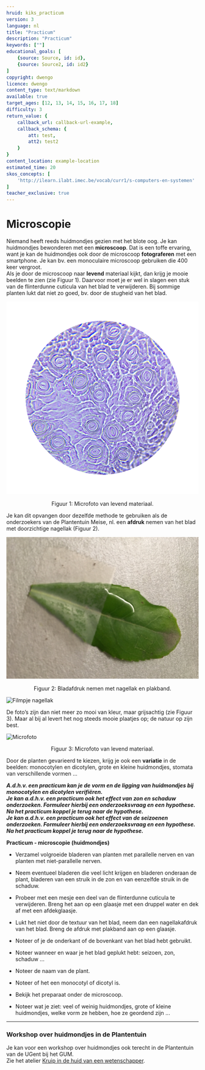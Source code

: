 ```yaml
---
hruid: kiks_practicum
version: 3
language: nl
title: "Practicum"
description: "Practicum"
keywords: [""]
educational_goals: [
    {source: Source, id: id}, 
    {source: Source2, id: id2}
]
copyright: dwengo
licence: dwengo
content_type: text/markdown
available: true
target_ages: [12, 13, 14, 15, 16, 17, 18]
difficulty: 3
return_value: {
    callback_url: callback-url-example,
    callback_schema: {
        att: test,
        att2: test2
    }
}
content_location: example-location
estimated_time: 20
skos_concepts: [
    'http://ilearn.ilabt.imec.be/vocab/curr1/s-computers-en-systemen'
]
teacher_exclusive: true
---
```


# Microscopie 

Niemand heeft reeds huidmondjes gezien met het blote oog. Je kan huidmondjes bewonderen met een **microscoop**. Dat is een toffe ervaring, want je kan de huidmondjes ook door de microscoop **fotograferen** met een smartphone. Je kan bv. een monoculaire microscoop gebruiken die 400 keer vergroot.<br> 
Als je door de microscoop naar **levend** materiaal kijkt, dan krijg je mooie beelden te zien (zie Figuur 1). Daarvoor moet je er wel in slagen een stuk van de flinterdunne cuticula van het blad te verwijderen. Bij sommige planten lukt dat niet zo goed, bv. door de stugheid van het blad. 

![](embed/microfoto1.png "Microfoto") 
<figure>
    <figcaption align = "center">Figuur 1: Microfoto van levend materiaal.</figcaption>
</figure> 

Je kan dit opvangen door dezelfde methode te gebruiken als de onderzoekers van de Plantentuin Meise, nl. een **afdruk** nemen van het blad met doorzichtige nagellak (Figuur 2). 

![](embed/nagellak.jpg "Bladafdruk") 
<figure>
    <figcaption align = "center">Figuur 2: Bladafdruk nemen met nagellak en plakband.</figcaption>
</figure> 

![](@youtube/https://www.youtube.com/embed/JptF3jhOV5k "Filmpje nagellak")

De foto’s zijn dan niet meer zo mooi van kleur, maar grijsachtig (zie Figuur 3). Maar al bij al levert het nog steeds mooie plaatjes op; de natuur op zijn best. 

![](embed/microfoto2.png "Microfoto")
<figure>
    <figcaption align = "center">Figuur 3: Microfoto van levend materiaal.</figcaption>
</figure> 

Door de planten gevarieerd te kiezen, krijg je ook een **variatie** in de beelden: monocotylen en dicotylen, grote en kleine huidmondjes, stomata van verschillende vormen ... 

***A.d.h.v. een practicum kan je de vorm en de ligging van huidmondjes bij monocotylen en dicotylen verifiëren.***<br>
***Je kan a.d.h.v. een practicum ook het effect van zon en schaduw onderzoeken. Formuleer hierbij een onderzoeksvraag en een hypothese. Na het practicum koppel je terug naar de hypothese.*** <br>
***Je kan a.d.h.v. een practicum ook het effect van de seizoenen onderzoeken. Formuleer hierbij een onderzoeksvraag en een hypothese. Na het practicum koppel je terug naar de hypothese.*** 


<div class="alert alert-box alert-success">
    <strong>Practicum - microscopie (huidmondjes)</strong><br>
    <ul><li>Verzamel volgroeide bladeren van planten met parallelle nerven en van planten met niet-parallelle nerven.</li></ul> 
    <ul><li>Neem eventueel bladeren die veel licht krijgen en bladeren onderaan de plant, bladeren van een struik in de zon en van eenzelfde struik in de schaduw.</li></ul> 
    <ul><li>Probeer met een mesje een deel van de flinterdunne cuticula te verwijderen. Breng het aan op een glaasje met een druppel water en dek af met een afdekglaasje.</li></ul> 
    <ul><li>Lukt het niet door de textuur van het blad, neem dan een nagellakafdruk van het blad. Breng de afdruk met plakband aan op een glaasje.</li></ul> 
    <ul><li>Noteer of je de onderkant of de bovenkant van het blad hebt gebruikt.</li></ul> 
    <ul><li>Noteer wanneer en waar je het blad geplukt hebt: seizoen, zon, schaduw ...</li></ul> 
    <ul><li>Noteer de naam van de plant.</li></ul> 
    <ul><li>Noteer of het een monocotyl of dicotyl is.</li></ul> 
    <ul><li>Bekijk het preparaat onder de microscoop.</li></ul> 
    <ul><li>Noteer wat je ziet: veel of weinig huidmondjes, grote of kleine huidmondjes, welke vorm ze hebben, hoe ze geordend zijn ...</li></ul> 
</div> 

-------------------------
### Workshop over huidmondjes in de Plantentuin

Je kan voor een workshop over huidmondjes ook terecht in de Plantentuin van de UGent bij het GUM.<br>
Zie het atelier [Kruip in de huid van een wetenschapper](https://www.gum.gent/nl/de-plantentuin-voor-secundair-onderwijs).
